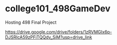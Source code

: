 # college101_498GameDev
Hosting 498 Final Project

https://drive.google.com/drive/folders/1zRVMGIx6p-DJSRIcA59zPFiTQQdv_SiM?usp=drive_link
